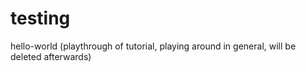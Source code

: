 # testing
hello-world (playthrough of tutorial, playing around in general, will be deleted afterwards)


